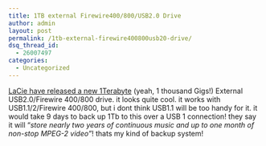 ```yaml
---
title: 1TB external Firewire400/800/USB2.0 Drive
author: admin
layout: post
permalink: /1tb-external-firewire400800usb20-drive/
dsq_thread_id:
  - 26007497
categories:
  - Uncategorized
---
```

[LaCie have released a new 1Terabyte][1] (yeah, 1 thousand Gigs!) External USB2.0/Firewire 400/800 drive. it looks quite cool. it works with USB1.1/2/Firewire 400/800, but i dont think USB1.1 will be too handy for it. it would take 9 days to back up 1Tb to this over a USB 1 connection! they say it will &#8220;*store nearly two years of continuous music and up to one month of non-stop MPEG-2 video&#8221;*! thats my kind of backup system!

 [1]: http://www.lacie.com/products/product.htm?id=10118